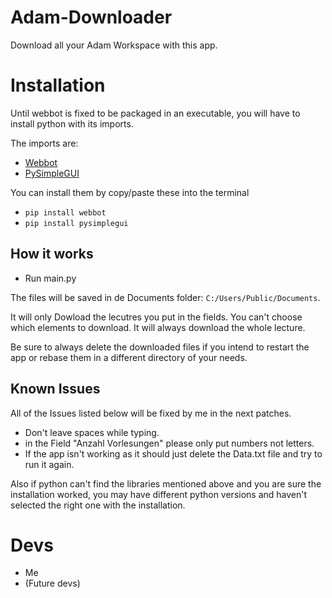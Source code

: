 # Adam-Downloader

Download  all your Adam Workspace with this app.

# Installation

Until webbot is fixed to be packaged in an executable, you will have to install python with its imports.

The imports are:

- [Webbot](https://webbot.readthedocs.io/en/latest/)
- [PySimpleGUI](https://pysimplegui.readthedocs.io/en/latest/)

You can install them by copy/paste these into the terminal

- `pip install webbot`
- `pip install pysimplegui`

## How it works

- Run main.py

The files will be saved in de Documents folder: `C:/Users/Public/Documents`.

It will only Dowload the lecutres you put in the fields. You can't choose which elements to download. It will always download the whole lecture.

Be sure to always delete the downloaded files if you intend to restart the app or rebase them in a different directory of your needs.


## Known Issues

All of the Issues listed below will be fixed by me in the next patches.

- Don't leave spaces while typing.
- in the Field "Anzahl Vorlesungen" please only put numbers not letters.
- If the app isn't working as it should just delete the Data.txt file and try to run it again.

Also if python can't find the libraries mentioned above and you are sure the installation worked, you may have different python versions and haven't selected the right one with the installation.

# Devs

- Me
- (Future devs)
